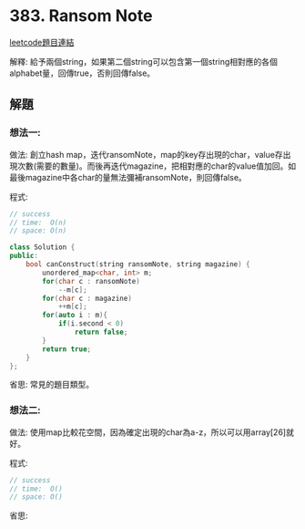 # 383. Ransom Note

[leetcode題目連結](https://leetcode.com/problems/ransom-note/)

解釋: 給予兩個string，如果第二個string可以包含第一個string相對應的各個alphabet量，回傳true，否則回傳false。

## 解題

### 想法一:

做法: 創立hash map，迭代ransomNote，map的key存出現的char，value存出現次數(需要的數量)。而後再迭代magazine，把相對應的char的value值加回。如最後magazine中各char的量無法彌補ransomNote，則回傳false。


程式: 
```c++
// success
// time:  O(n)
// space: O(n)

class Solution {
public:
    bool canConstruct(string ransomNote, string magazine) {
        unordered_map<char, int> m;
        for(char c : ransomNote)
            --m[c];
        for(char c : magazine)
            ++m[c];
        for(auto i : m){
            if(i.second < 0)
                return false;
        }
        return true;
    }
};
```

省思: 常見的題目類型。


### 想法二:

做法: 使用map比較花空間，因為確定出現的char為a-z，所以可以用array[26]就好。

程式: 
```c++
// success
// time:  O()
// space: O()


```

省思: 

<br/>

<!--
### 網路解一:

```c++

```
-->
